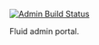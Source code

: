 [![Admin Build Status](https://offnet.visualstudio.com/_apis/public/build/definitions/0a22f611-6a4a-4416-a1bb-53ed7284aa21/17/badge)](https://offnet.visualstudio.com/officenet/_build/index?definitionId=17)

Fluid admin portal.
